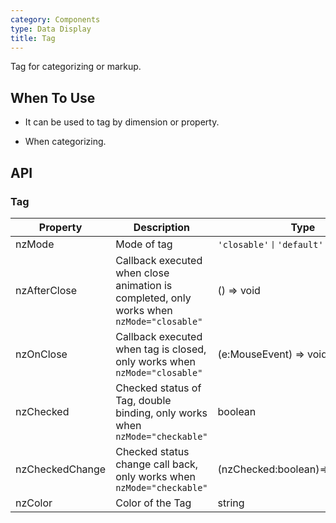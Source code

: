 ```yaml
---
category: Components
type: Data Display
title: Tag
---
```


Tag for categorizing or markup.

## When To Use

- It can be used to tag by dimension or property.

- When categorizing.

## API

### Tag

| Property | Description | Type | Default |
| -------- | ----------- | ---- | ------- |
| nzMode | Mode of tag | `'closable'丨'default'丨'checkable'` | `default` |
| nzAfterClose | Callback executed when close animation is completed, only works when `nzMode="closable"` | () => void | - |
| nzOnClose | Callback executed when tag is closed, only works when `nzMode="closable"`| (e:MouseEvent) => void | - |
| nzChecked | Checked status of Tag, double binding, only works when `nzMode="checkable"` | boolean | `false` |
| nzCheckedChange | Checked status change call back, only works when `nzMode="checkable"` | (nzChecked:boolean)=>{} | - |
| nzColor | Color of the Tag | string | - |
